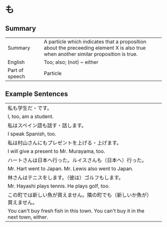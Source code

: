 # も

## Summary

<table><tr>   <td>Summary<td>   <td>A particle which indicates that a proposition about the preceeding element X is also true when another similar proposition is true.</td><tr><tr>   <td>English<td>   <td>Too; also; (not) ~ either</td><tr><tr>   <td>Part of speech<td>   <td>Particle</td><tr></table></table></table>

## Example Sentences

<table><tr><td>私も学生だ・です。<td><tr><tr><td>I, too, am a student.<td><tr><tr><td>私はスペイン語も話す・話します。<td><tr><tr><td>I speak Spanish, too.<td><tr><tr><td>私は村山さんにもプレゼントを上げる・上げます。<td><tr><tr><td>I will give a present to Mr. Murayama, too.<td><tr><tr><td>ハートさんは日本へ行った。ルイスさんも（日本へ）行った。<td><tr><tr><td>Mr. Hart went to Japan. Mr. Lewis also went to Japan.<td><tr><tr><td>林さんはテニスをします。（彼は）ゴルフもします。<td><tr><tr><td>Mr. Hayashi plays tennis. He plays golf, too.<td><tr><tr><td>この町では新しい魚が買えません。隣の町でも（新しいか魚が）買えません。<td><tr><tr><td>You can't buy fresh fish in this town. You can't buy it in the next town, either.<td><tr></table>

